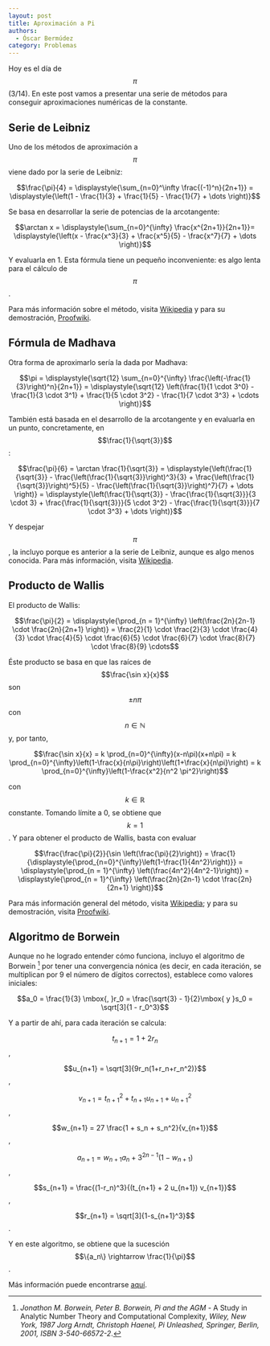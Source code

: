 ```yaml
---
layout: post
title: Aproximación a Pi
authors:
  - Óscar Bermúdez
category: Problemas
---
```


Hoy es el día de $$\pi$$ (3/14). En este post vamos a presentar una serie de
métodos para conseguir aproximaciones numéricas de la constante.


## Serie de Leibniz
Uno de los métodos de aproximación a $$\pi$$ viene dado por la serie de Leibniz:

$$\frac{\pi}{4} = \displaystyle{\sum_{n=0}^\infty \frac{(-1)^n}{2n+1}} =
\displaystyle{\left(1 - \frac{1}{3} + \frac{1}{5} - \frac{1}{7} + \dots \right)}$$

Se basa en desarrollar la serie de potencias de la arcotangente:

$$\arctan x = \displaystyle{\sum_{n=0}^{\infty} \frac{x^{2n+1}}{2n+1}}=
\displaystyle{\left(x - \frac{x^3}{3} + \frac{x^5}{5} - \frac{x^7}{7} + \dots \right)}$$

Y evaluarla en 1.
Esta fórmula tiene un pequeño inconveniente: es algo lenta para el cálculo de
$$\pi$$.

Para más información sobre el método, visita
[Wikipedia](https://en.wikipedia.org/wiki/Leibniz_formula_for_%CF%80) y
para su demostración, [Proofwiki](https://proofwiki.org/wiki/Leibniz%27s_Formula_for_Pi).


<!--more-->

## Fórmula de Madhava
Otra forma de aproximarlo sería la dada por Madhava:

$$\pi = \displaystyle{\sqrt{12} \sum_{n=0}^{\infty} \frac{\left(-\frac{1}{3}\right)^n}{2n+1}} =
\displaystyle{\sqrt{12} \left(\frac{1}{1 \cdot 3^0} - \frac{1}{3 \cdot 3^1} + \frac{1}{5 \cdot 3^2} - \frac{1}{7 \cdot 3^3} + \cdots \right)}$$

También está basada en el desarrollo de la arcotangente y en evaluarla en un punto, concretamente, en $$\frac{1}{\sqrt{3}}$$:

$$\frac{\pi}{6} = \arctan \frac{1}{\sqrt{3}} = \displaystyle{\left(\frac{1}{\sqrt{3}} - \frac{\left(\frac{1}{\sqrt{3}}\right)^3}{3} +
\frac{\left(\frac{1}{\sqrt{3}}\right)^5}{5} - \frac{\left(\frac{1}{\sqrt{3}}\right)^7}{7} + \dots \right)} =
\displaystyle{\left(\frac{1}{\sqrt{3}} - \frac{\frac{1}{\sqrt{3}}}{3 \cdot 3} + \frac{\frac{1}{\sqrt{3}}}{5 \cdot 3^2} -
\frac{\frac{1}{\sqrt{3}}}{7 \cdot 3^3} + \dots \right)}$$

Y despejar $$\pi$$, la incluyo porque es anterior a la serie de Leibniz, aunque es algo menos conocida.
Para más información, visita [Wikipedia](https://en.wikipedia.org/wiki/Madhava_series).


## Producto de Wallis
El producto de Wallis:

$$\frac{\pi}{2} = \displaystyle{\prod_{n = 1}^{\infty} \left(\frac{2n}{2n-1} \cdot \frac{2n}{2n+1} \right)} =
\frac{2}{1} \cdot \frac{2}{3} \cdot \frac{4}{3} \cdot \frac{4}{5} \cdot \frac{6}{5} \cdot \frac{6}{7} \cdot \frac{8}{7} \cdot \frac{8}{9} \cdots$$

Éste producto se basa en que las raíces de $$\frac{\sin x}{x}$$ son $$\pm n\pi$$
con $$n \in \mathbb{N}$$ y, por tanto,

$$\frac{\sin x}{x} =
k \prod_{n=0}^{\infty}(x-n\pi)(x+n\pi) = k \prod_{n=0}^{\infty}\left(1-\frac{x}{n\pi}\right)\left(1+\frac{x}{n\pi}\right) =
k \prod_{n=0}^{\infty}\left(1-\frac{x^2}{n^2 \pi^2}\right)$$

con $$k \in \mathbb{R}$$ constante. Tomando límite a 0, se obtiene que $$k = 1$$.
Y para obtener el producto de Wallis, basta con evaluar

$$\frac{\frac{\pi}{2}}{\sin \left(\frac{\pi}{2}\right)} =
\frac{1}{\displaystyle{\prod_{n=0}^{\infty}\left(1-\frac{1}{4n^2}\right)}} = \displaystyle{\prod_{n = 1}^{\infty} \left(\frac{4n^2}{4n^2-1}\right)} =
\displaystyle{\prod_{n = 1}^{\infty} \left(\frac{2n}{2n-1} \cdot \frac{2n}{2n+1} \right)}$$

Para más información general del método, visita [Wikipedia](https://en.wikipedia.org/wiki/Wallis_product); y para su
demostración, visita [Proofwiki](https://proofwiki.org/wiki/Wallis%27s_Product).


## Algoritmo de Borwein
Aunque no he logrado entender cómo funciona, incluyo el algoritmo de Borwein [^study-in-analytic-number-theory]
por tener una convergencia nónica (es decir, en cada iteración, se multiplican por 9 el número de dígitos correctos),
establece como valores iniciales:

$$a_0 = \frac{1}{3} \mbox{, }r_0 = \frac{\sqrt{3} - 1}{2}\mbox{ y }s_0 = \sqrt[3]{1 - r_0^3}$$

[^study-in-analytic-number-theory]: *Jonathon M. Borwein, Peter B. Borwein, Pi and the AGM* - A Study in Analytic Number Theory and Computational Complexity, *Wiley, New York, 1987 Jorg Arndt, Christoph Haenel, Pi Unleashed, Springer, Berlin, 2001, ISBN 3-540-66572-2*.

Y a partir de ahí, para cada iteración se calcula:

$$t_{n+1} = 1 + 2r_n$$,

$$u_{n+1} = \sqrt[3]{9r_n(1+r_n+r_n^2)}$$,

$$v_{n+1} = t^2_{n+1} + t_{n+1} u_{n+1} + u^2_{n+1} $$,

$$w_{n+1} = 27 \frac{1 + s_n + s_n^2}{v_{n+1}}$$,

$$a_{n+1} = w_{n+1} a_n + 3^{2n-1}(1-w_{n+1})$$,

$$s_{n+1} = \frac{(1-r_n)^3}{(t_{n+1} + 2 u_{n+1}) v_{n+1}}$$,

$$r_{n+1} = \sqrt[3]{1-s_{n+1}^3}$$.

Y en este algoritmo, se obtiene que la sucesción $$\{a_n\} \rightarrow \frac{1}{\pi}$$.


Más información puede encontrarse [aquí](https://en.wikipedia.org/wiki/Borwein's_algorithm).
